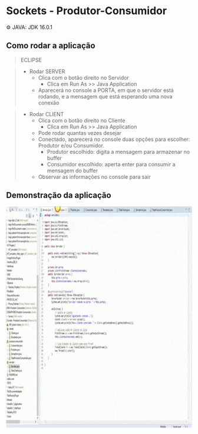 # Sockets - Produtor-Consumidor

:gear: JAVA: JDK 16.0.1 
## Como rodar a aplicação

> ECLIPSE

> * Rodar SERVER
>   - Clica com o botão direito no Servidor
>     - Clica em Run As >> Java Application
>   - Aparecerá no console a PORTA, em que o servidor está rodando, e a mensagem que está esperando uma nova conexão

> * Rodar CLIENT
>   - Clica com o botão direito no Cliente
>     - Clica em Run As >> Java Application
>   - Pode rodar quantas vezes desejar
>   - Conectado, aparecerá no console duas opções para escolher: Produtor e/ou Consumidor. 
>     - Produtor escolhido: digita a mensagem para armazenar no buffer
>     - Consumidor escolhido: aperta enter para consumir a mensagem do buffer
>   - Observar as informações no console para sair


## Demonstração da aplicação

<img src="screen/socket.gif" width="850px" height="600px"/>
